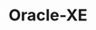 ---
title: Oracle-XE
categories:
  - relational-database
docs:
  - id: java
    url: https://www.testcontainers.org/modules/databases/oraclexe/
    example: |
      ```java
      var oracle = new OracleContainer(DockerImageName.parse("gvenzl/oracle-xe:21-slim-faststart"));
      oracle.start();
      ```
  - id: dotnet
    url: https://www.nuget.org/packages/Testcontainers.Oracle
    example: |
      ```csharp
      var oracleContainer = new OracleBuilder()
        .WithImage("gvenzl/oracle-xe:21.3.0-slim-faststart")
        .Build();
      await oracleContainer.StartAsync();
      ```
description: |
  Oracle Database Express Edition is a free, smaller-footprint edition of Oracle Database.
---